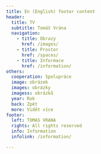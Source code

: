 ```yaml
---
title: En (English) footer content
header:
  title: TV
  subtitle: Tomáš Vrána
  navigation:
    - title: Obrazy
      href: /images/
    - title: Prostor
      href: /spaces/
    - title: Informace
      href: /information/
others:
  cooperation: Spolupráce
  image: obrázek
  images: obrázky
  imagess: obrázků
  year: Rok
  back: Zpět
  more: Vidět více
footer:
  left: TOMAS VRANA
  rights: All rights reserved
  info: Information
  infolink: /information/

---
```

